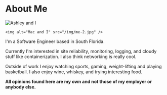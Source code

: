 # About Me

<div class="img-container">
    <img alt="Ashley and I" src="/img/me-1.jpg" />

    <img alt="Mac and I" src="/img/me-2.jpg" />
</div>

I'm a Software Engineer based in South Florida.

Currently I'm interested in site reliability, monitoring, logging, and cloudy stuff like containerization. I also think networking is really cool.

Outside of work I enjoy watching sports, gaming, weight-lifting and playing basketball. I also enjoy wine, whiskey, and trying interesting food.

**All opinions found here are my own and not those of my employer or anybody else.**
